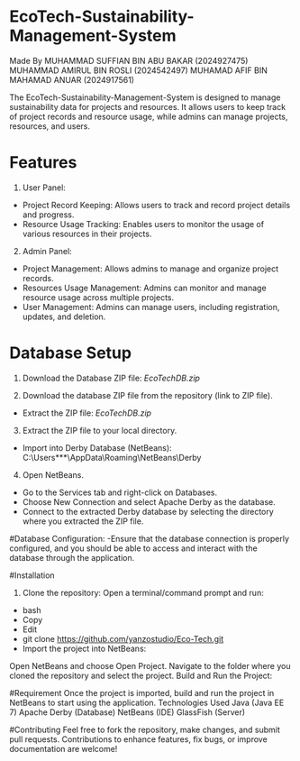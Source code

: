 # EcoTech-Sustainability-Management-System
Made By
MUHAMMAD SUFFIAN BIN ABU BAKAR (2024927475)
MUHAMMAD AMIRUL BIN ROSLI (2024542497)
MUHAMAD AFIF BIN MAHAMAD ANUAR (2024917561)

The EcoTech-Sustainability-Management-System is designed to manage sustainability data for projects and resources. It allows users to keep track of project records and resource usage, while admins can manage projects, resources, and users.

# Features
1. User Panel:
- Project Record Keeping: Allows users to track and record project details and progress.
- Resource Usage Tracking: Enables users to monitor the usage of various resources in their projects.
2. Admin Panel:
- Project Management: Allows admins to manage and organize project records.
- Resources Usage Management: Admins can monitor and manage resource usage across multiple projects.
- User Management: Admins can manage users, including registration, updates, and deletion.

# Database Setup
1. Download the Database ZIP file: *EcoTechDB.zip*

2. Download the database ZIP file from the repository (link to ZIP file).
- Extract the ZIP file: *EcoTechDB.zip*

3. Extract the ZIP file to your local directory.
- Import into Derby Database (NetBeans): C:\Users\***\AppData\Roaming\NetBeans\Derby

4. Open NetBeans.
- Go to the Services tab and right-click on Databases.
- Choose New Connection and select Apache Derby as the database.
- Connect to the extracted Derby database by selecting the directory where you extracted the ZIP file.

#Database Configuration:
-Ensure that the database connection is properly configured, and you should be able to access and interact with the database through the application.

#Installation
1. Clone the repository: 
Open a terminal/command prompt and run:
- bash
- Copy
- Edit
- git clone https://github.com/yanzostudio/Eco-Tech.git
- Import the project into NetBeans:

Open NetBeans and choose Open Project.
Navigate to the folder where you cloned the repository and select the project.
Build and Run the Project:

#Requirement
Once the project is imported, build and run the project in NetBeans to start using the application.
Technologies Used
Java (Java EE 7)
Apache Derby (Database)
NetBeans (IDE)
GlassFish (Server)

#Contributing
Feel free to fork the repository, make changes, and submit pull requests. Contributions to enhance features, fix bugs, or improve documentation are welcome!

